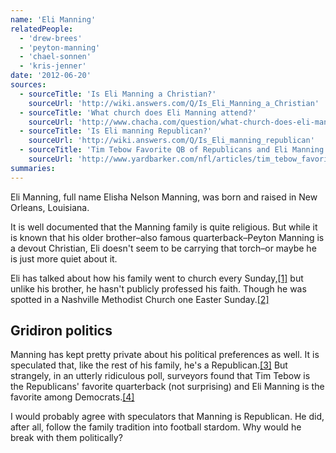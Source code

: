 ```yaml
---
name: 'Eli Manning'
relatedPeople:
  - 'drew-brees'
  - 'peyton-manning'
  - 'chael-sonnen'
  - 'kris-jenner'
date: '2012-06-20'
sources:
  - sourceTitle: 'Is Eli Manning a Christian?'
    sourceUrl: 'http://wiki.answers.com/Q/Is_Eli_Manning_a_Christian'
  - sourceTitle: 'What church does Eli Manning attend?'
    sourceUrl: 'http://www.chacha.com/question/what-church-does-eli-manning-attend'
  - sourceTitle: 'Is Eli manning Republican?'
    sourceUrl: 'http://wiki.answers.com/Q/Is_Eli_manning_republican'
  - sourceTitle: 'Tim Tebow Favorite QB of Republicans and Eli Manning for Democrats'
    sourceUrl: 'http://www.yardbarker.com/nfl/articles/tim_tebow_favorite_qb_of_republicans_and_eli_manning_for_democrats/8891260'
summaries:
---
```


Eli Manning, full name Elisha Nelson Manning, was born and raised in New Orleans, Louisiana.

It is well documented that the Manning family is quite religious. But while it is known that his older brother–also famous quarterback–Peyton Manning is a devout Christian, Eli doesn't seem to be carrying that torch–or maybe he is just more quiet about it.

Eli has talked about how his family went to church every Sunday,<a class="source-citation" href="#http%3A%2F%2Fwiki.answers.com%2FQ%2FIs_Eli_Manning_a_Christian" title="Is Eli Manning a Christian?">[1]</a> but unlike his brother, he hasn't publicly professed his faith. Though he was spotted in a Nashville Methodist Church one Easter Sunday.<a class="source-citation" href="#http%3A%2F%2Fwww.chacha.com%2Fquestion%2Fwhat-church-does-eli-manning-attend" title="What church does Eli Manning attend?">[2]</a>

## Gridiron politics

Manning has kept pretty private about his political preferences as well. It is speculated that, like the rest of his family, he's a Republican.<a class="source-citation" href="#http%3A%2F%2Fwiki.answers.com%2FQ%2FIs_Eli_manning_republican" title="Is Eli manning Republican?">[3]</a> But strangely, in an utterly ridiculous poll, surveyors found that Tim Tebow is the Republicans' favorite quarterback (not surprising) and Eli Manning is the favorite among Democrats.<a class="source-citation" href="#http%3A%2F%2Fwww.yardbarker.com%2Fnfl%2Farticles%2Ftim_tebow_favorite_qb_of_republicans_and_eli_manning_for_democrats%2F8891260" title="Tim Tebow Favorite QB of Republicans and Eli Manning for Democrats">[4]</a>

I would probably agree with speculators that Manning is Republican. He did, after all, follow the family tradition into football stardom. Why would he break with them politically?
